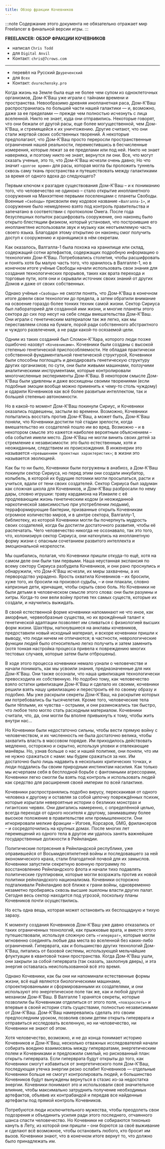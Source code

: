 ```yaml
---
title: Обзор фракции Кочевников
---
```

:::note
Содержание этого документа не обязательно отражает мир Freelancer в финальной версии игры.
:::

**FREELANCER:**
**ОБЗОР ФРАКЦИИ КОЧЕВНИКОВ**

- написал `Chris Todd`
- для `Digital Anvil`
- Контакт: `chris@7crows.com`

---

- перевёл на Русский `Двуреченский`
- для `Всех`
- Контакт: `dvurechensky.pro`

Когда жизнь на Земле была еще не более чем супом из одноклеточных организмов, Дом-К'Ваш уже играли с тайнами времени и пространства. Невообразимо древняя инопланетная раса, Дом-К'Ваш распространилась по большей части нашей галактики — и, возможно, даже за ее пределами — прежде чем полностью исчезнуть с лица вселенной. Никто не знает, куда они отправились. Некоторые говорят, что они бежали от другой расы, еще более могущественной, чем Дом-К'Ваш, и стремящейся к их уничтожению. Другие считают, что они стали жертвой своих собственных творений. А некоторые предполагают, что Дом-К'Ваш просто переросли пространственные ограничения нашей реальности, переместившись в бесчисленные измерения, которые лежат за ее пределами или под ней. Никто не знает наверняка, и поэтому никто не знает, вернутся ли они. Все, что могут сказать ученые, это то, что Дом-К'Ваш исчезли очень давно; Но что значит `«долгое время»` для расы, которая могла бы проложить туннель сквозь саму ткань пространства и путешествовать между галактиками за время от одного вдоха до следующего?

Первым ключом к разгадке существования Дом-К'Ваш – и к пониманию того, что человечество не одиноко – стало открытие инопланетного сооружения на Манхэттене первыми поселенцами с планеты Свободы. Военные `«Свободы»` присвоили ему кодовое название `«Валгалла-1»`, и сооружение было немедленно взято под контроль правительства и запечатано в соответствии с протоколом Омега. После года безуспешных попыток расшифровать сооружение, оно наконец было открыто блестящим физиком, который установил, что построившие его инопланетяне использовали звук и музыку как неотъемлемую часть своего языка. Благодаря этому открытию он наконец смог получить доступ к сооружению и хранящимся в нём секретам.

Как оказалось, Валгалла-1 была похожа на хранилище или склад, содержащий сотни артефактов, содержащих подробную информацию о технологиях Дом-К'Ваш. Потребовались столетия, чтобы расшифровать и понять хотя бы малую часть того, что хранилось в Валгалле-1, но в конечном итоге учёные Свободы начали использовать свои знания для создания технологических прорывов, таких как врата перехода и торговые пути, хотя они и скрывали источник своих знаний от других Домов и даже от своих собственных.

Однако учёные `«Свободы»` не смогли понять, что Дом-К'Ваш в конечном итоге довели свои технологии до предела, а затем обратили внимание на освоение гораздо более тонких техник самой жизни. Сектор Сириуса был лабораторией для созданной ими жизни, и многие планеты этого сектора до сих пор несут на себе следы вмешательства Дом-К'Ваш. Они играли с генетическим материалом так же легко, как мы переставляем слова на бумаге, порой ради собственного абстрактного и чуждого развлечения, а не ради какой-то осязаемой цели.

Одним из таких созданий был Сломон-К'Хара, которого люди позже ошибочно назовут `«Кочевниками»`. Кочевники были созданы с высокой степенью генетической приспособляемости. Не обладая практически собственной фундаментальной генетической структурой, Кочевники были способны поглощать и декодировать генетическую структуру других организмов; по сути, они были живыми машинами, ползучими аналитическими инструментами, которые контролировали многочисленные эксперименты Дом-К'Ваш. В некотором смысле Дом-К'Ваш были удивлены и даже восхищены своими творениями (если подобные эмоции вообще можно применить к чему-то столь чуждому) и одарили Кочевников как всё более развитым интеллектом, так и большей степенью автономности.

Но в какой-то момент Дом-К'Ваш покинули Сириус, и Кочевники оказались подвешены, застыли во времени. Возможно, Кочевники попытались восстать против Дом-К'Ваш, а может быть, Дом-К'Ваш поняли, что Кочевники достигли той стадии зрелости, когда вмешательство их создателей пошло им во вред. Возможно – и в некотором смысле это кажется наиболее вероятным объяснением – оба события имели место. Дом-К'Ваш не могли винить своих детей за стремление к независимости: это было естественным, хотя и неожиданным, следствием их происхождения. В инженерии это называется `«превышением проектных характеристик»`; в жизни это называется эволюцией.

Как бы то ни было, Кочевники были погружены в анабиоз, а Дом-К'Ваш покинули сектор Сириуса, но перед этим они создали инкубатор, колыбель, в которой их будущие потомки могли просыпаться, расти и учиться, вдали от тени своих создателей. Сектор Сириуса был задуман как сложная школа для Кочевников, и Дом-К'Ваш разбросали по нему дары, словно игрушки: траву кардамона на Измаиле с её продлевающим жизнь генетическим кодом (и неожиданной наркотической зависимостью при употреблении людьми), терраформирующие бактерии, призванные открыть Кочевникам огромное количество миров, и в центре сектора, Валгаллу-1, библиотеку, из которой Кочевники могли бы почерпнуть мудрость своих создателей, когда бы достигли достаточного развития, чтобы её распечатать. Чего человечество никогда не осознавало, так это того, что, колонизируя сектор Сириуса, они наткнулись на инопланетную форму жизни с опасным сочетанием развитого интеллекта и эмоциональной незрелости.

Мы ошибались, полагая, что Кочевники пришли откуда-то ещё, хотя на самом деле они были там первыми. Наша неустанная экспансия по всему сектору Сириуса разбудила Кочевников, и они рано проснулись и обнаружили, что Дом-К'Ваш исчезли, их миры захвачены, а их первородство украдено. Ярость охватила Кочевников – их бросили, хуже того, их бросили на произвол судьбы, – и они плакали, словно капризные дети, кричащие, чтобы скрыть свою боль. Но Кочевники не были детьми в человеческом смысле этого слова: они были разумны и хитры. Когда-то они вели войну против тех самых существ, которые их создали, и научились выжидать.

В своей естественной форме кочевники напоминают не что иное, как аморфные, червеобразные существа, но их врождённый талант к генетической адаптации позволяет им сливаться с физиологией высших форм жизни. Шахтёры, наткнувшиеся на анклавы кочевников, предоставили новый исходный материал, и вскоре кочевники пришли к выводу, что люди ничем не отличаются; в частности, неврологические функции людей было относительно легко получить и затем заменить (хотя тонкая настройка процесса привела к повреждению многих тестовых случаев, которые затем были отброшены). 

В ходе этого процесса кочевники немало узнали о человечестве и начали понимать, как мы усвоили знания, предназначенные для них Дом-К'Ваш. Они также осознали, что наша цивилизация технологически превосходила их собственную. Но подобно тому, как человечество взяло остатки цивилизации Дом-К'Ваш и сделало их своими, кочевники решили взять нашу цивилизацию и перестроить её по своему образу и подобию. Мы уже раскрыли секреты Дом-К'Ваш, на раскрытие которых им потребовались бы тысячелетия. Кроме того, человеческие тела были тёплыми, их чувства – острыми, и они размножались так быстро, что любое тело могло стать расходным материалом. Кочевники считали, что, да, они могли бы вполне привыкнуть к тому, чтобы жить внутри нас...

Но Кочевники были недостаточно сильны, чтобы вести прямую войну с человечеством, и их численность не была достаточно велика, чтобы захватить власть в массовом порядке. Им приходилось действовать медленно, осторожно и скрытно, используя уловки и отвлекающие манёвры. Но, узнав больше о нас и нашей политике, они поняли, что им не нужно сражаться с нами: мы будем сражаться за них. Им достаточно было лишь надавить в нескольких критических точках, и люди поддались бы своим природным инстинктам насилия. Как только мы исчерпаем себя в бесплодной борьбе с фантомными агрессорами, Кочевники легко смогли бы взять под контроль и использовать людей как средство для расширения своей империи по всей галактике.

Кочевники распространялись подобно вирусу, перескакивая от одного человека к другому и оставляя за собой цепочку повреждённых психик, которые изрыгали невероятные истории о безликих монстрах и гигантских червях. Они двигались намеренно, с определённой целью, всегда переходя от одного носителя к другому, занимавшему более высокое положение в правительстве или промышленности. Они игнорировали мелкие фракции – Изгоев, Корсаров, GMG, фрилансеров – и сосредоточились на крупных домах. После многих лет перемещений из одного тела в другое им удалось занять важнейшие государственные должности в Рейнландии.

Политические потрясения в Рейнландской республике, уже оправившейся от Восьмидесятилетней войны и последовавшего за ней экономического краха, стали благодатной почвой для их замыслов. Кочевники запустили секретную военную программу по восстановлению Рейнландского флота и начали тихо подавлять политические группировки, которые могли возражать против их новой политики рейнландского национализма. Кочевники осторожно подталкивали Рейнландию всё ближе к грани войны, одновременно незаметно пробираясь сквозь высшие эшелоны власти других палат. Сегодня весь сектор находится под угрозой, поскольку планы Кочевников почти осуществились.

Но есть одна вещь, которая может остановить их беспощадную и тихую заразу.

К моменту создания Кочевников Дом-К'Ваш уже давно отказались от таких ограниченных технологий, как прыжковые врата, и вместо этого путешествовали, используя сложную сеть `«гиперврат»`, которые могли мгновенно соединять любые два места во вселенной без каких-либо ограничений. Гиперврата, как и большинство других технологий Дом-К'Ваш, питались от базовой системы, использующей мельчайшие флуктуации в квантовой ткани пространства. Когда Дом-К'Ваш ушли, они закрыли за собой гиперврата (так сказать, захлопнув дверь), и эта энергия оставалась неиспользованной всё это время.

Однако Кочевники, как бы они ни напоминали естественные формы жизни, всё ещё являются биологическими машинами, спроектированными и сформированными их создателями, и они используют это энергетическое поле так же, как и любой другой механизм Дом-К'Ваш. В Валгалле 1 хранятся секреты, которые позволили бы Кочевникам отделиться от этого поля, `«повзрослеть»` и впервые в своей истории стать существами, полностью независимыми от Дом-К'Ваш. Дом-К'Ваш намеревались сделать это своим предпоследним уроком, позволив своим детям открыть гиперврата и отправиться исследовать вселенную, но ни человечество, ни Кочевники не знают об этом.

Хотя человечество, возможно, и не до конца понимает историю Кочевников и Дом-К'Ваш, несколько отважных исследователей начали собирать воедино взаимосвязь между гипервратами, энергетическим полем и Кочевниками и предложили смелый, но рискованный план: открыть гиперврата. Если гиперврата будут открыты до того, как Кочевники смогут избавиться от энергетического поля Дом-К'Ваш, последующая утечка энергии резко ослабит Кочевников — отдельные Кочевники больше не смогут контролировать людей, и большинство Кочевников будут вынуждены вернуться в стазис из-за недостатка энергии. Кочевники понимают это и использовали своё значительное влияние, чтобы максимально затруднить получение необходимых артефактов, объявив их контрабандой и передав все найденные артефакты под прямой контроль Кочевников.

Потребуются люди исключительного мужества, чтобы преодолеть свои подозрения и объединить усилия ради этого последнего, отчаянного шанса спасти человечество. Но Кочевники не собираются тихонько кануть в Лету, из которой они пришли – они борются за своё выживание и сделают всё возможное, чтобы остановить любого, кто бросит им вызов. Кочевники знают, что в конечном итоге вернут то, что должно было принадлежать им.
